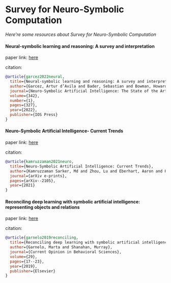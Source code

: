 # Survey for Neuro-Symbolic Computation
*Here're some resources about Survey for Neuro-Symbolic Computation*



#### Neural-symbolic learning and reasoning: A survey and interpretation

paper link: [here](https://arxiv.org/pdf/1711.03902)

citation: 
```bibtex
@article{garcez2022neural,
  title={Neural-symbolic learning and reasoning: A survey and interpretation},
  author={Garcez, Artur d’Avila and Bader, Sebastian and Bowman, Howard and Lamb, Luis C and de Penning, Leo and Illuminoo, BV and Poon, Hoifung and Zaverucha, COPPE Gerson},
  journal={Neuro-Symbolic Artificial Intelligence: The State of the Art},
  volume={342},
  number={1},
  pages={327},
  year={2022},
  publisher={IOS Press}
}
```
    
#### Neuro-Symbolic Artificial Intelligence- Current Trends

paper link: [here](https://arxiv.org/pdf/2105.05330.pdf)

citation: 
```bibtex
@article{kamruzzaman2021neuro,
  title={Neuro-Symbolic Artificial Intelligence: Current Trends},
  author={Kamruzzaman Sarker, Md and Zhou, Lu and Eberhart, Aaron and Hitzler, Pascal},
  journal={arXiv e-prints},
  pages={arXiv--2105},
  year={2021}
}
```

#### Reconciling deep learning with symbolic artificial intelligence: representing objects and relations

paper link: [here](https://www.sciencedirect.com/science/article/pii/S2352154618301943)

citation: 
```bibtex
@article{garnelo2019reconciling,
  title={Reconciling deep learning with symbolic artificial intelligence: representing objects and relations},
  author={Garnelo, Marta and Shanahan, Murray},
  journal={Current Opinion in Behavioral Sciences},
  volume={29},
  pages={17--23},
  year={2019},
  publisher={Elsevier}
}
```

